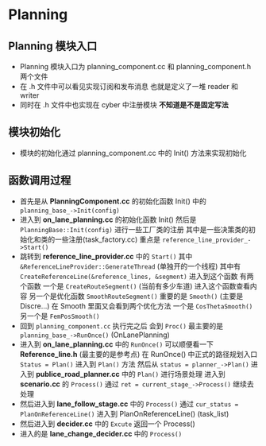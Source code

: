 # Planning

## Planning 模块入口

* Planning 模块入口为 planning_component.cc 和 planning_component.h 两个文件
* 在 .h 文件中可以看见实现订阅和发布消息 也就是定义了一堆 reader 和 writer
* 同时在 .h 文件中也实现在 cyber 中注册模块 **不知道是不是固定写法**

## 模块初始化

* 模块的初始化通过 planning_component.cc 中的 Init() 方法来实现初始化


## 函数调用过程

* 首先是从 **PlanningComponent.cc** 的初始化函数 Init() 中的 `planning_base_->Init(config)` 
* 进入到 **on_lane_planning.cc** 的初始化函数 Init() 然后是 `PlanningBase::Init(config)` 进行一些工厂类的注册 其中是一些决策类的初始化和类的一些注册(task_factory.cc) 重点是 `reference_line_provider_->Start()`
* 跳转到 **reference_line_provider.cc** 中的 `Start()` 其中 `&ReferenceLineProvider::GenerateThread` (单独开的一个线程) 其中有 `CreateReferenceLine(&reference_lines, &segment)` 进入到这个函数 有两个函数 一个是 `CreateRouteSegment()` (当前有多少车道) 进入这个函数查看内容 另一个是优化函数 `SmoothRouteSegment()` 重要的是 `Smooth()` (主要是 Discre...) 在 Smooth 里面又会看到两个优化方法 一个是 `CosThetaSmooth()` 另一个是 `FemPosSmooth()`
* 回到 `planning_component.cc` 执行完之后 会到 `Proc()` 最主要的是 `planning_base_->RunOnce()` (OnLanePlanning)
* 进入到 **on_lane_planning.cc** 中的 `RunOnce()` 可以顺便看一下 **Reference_line.h** (最主要的是参考点) 在 RunOnce() 中正式的路径规划入口 `Status = Plan()` 进入到 `Plan()` 方法 然后从 `status = planner_->Plan()` 进入到 **publice_road_planner.cc** 中的 `Plan()` 进行场景处理 进入到 **scenario.cc** 的 `Process()` 通过 `ret = current_stage_->Process()` 继续去处理
* 然后进入到 **lane_follow_stage.cc** 中的 `Process()` 通过 `cur_status = PlanOnReferenceLine()` 进入到 PlanOnReferenceLine() (task_list)
* 然后进入到 **decider.cc** 中的 `Excute` 返回一个 Process()
* 进入的是 **lane_change_decider.cc** 中的 `Process()` 
